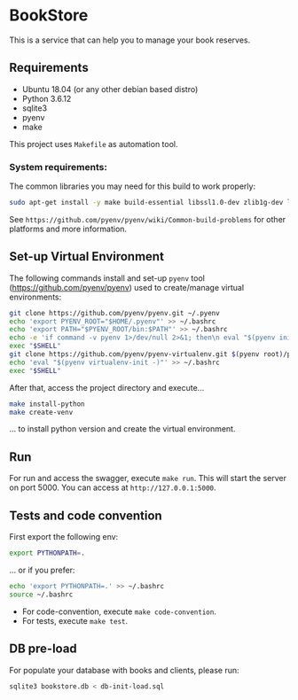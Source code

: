 # BookStore

This is a service that can help you to manage your book reserves.

## Requirements
- Ubuntu 18.04 (or any other debian based distro)
- Python 3.6.12
- sqlite3
- pyenv
- make

This project uses `Makefile` as automation tool.

### System requirements:

The common libraries you may need for this build to work properly:
```bash
sudo apt-get install -y make build-essential libssl1.0-dev zlib1g-dev libbz2-dev libreadline-dev libsqlite3-dev wget curl llvm libncurses5-dev libncursesw5-dev xz-utils tk-dev libffi-dev liblzma-dev python-openssl git sqlite3
```
See `https://github.com/pyenv/pyenv/wiki/Common-build-problems` for other platforms and more information.

## Set-up Virtual Environment

The following commands install and set-up `pyenv` tool (https://github.com/pyenv/pyenv) used to create/manage virtual environments:

```bash
git clone https://github.com/pyenv/pyenv.git ~/.pyenv
echo 'export PYENV_ROOT="$HOME/.pyenv"' >> ~/.bashrc
echo 'export PATH="$PYENV_ROOT/bin:$PATH"' >> ~/.bashrc
echo -e 'if command -v pyenv 1>/dev/null 2>&1; then\n eval "$(pyenv init -)"\nfi' >> ~/.bashrc
exec "$SHELL"
git clone https://github.com/pyenv/pyenv-virtualenv.git $(pyenv root)/plugins/pyenv-virtualenv
echo 'eval "$(pyenv virtualenv-init -)"' >> ~/.bashrc
exec "$SHELL"
```

After that, access the project directory and execute...
```bash
make install-python
make create-venv
``` 
... to install python version and create the virtual environment.

## Run

For run and access the swagger, execute `make run`. This will start the server on port 5000. You can access at `http://127.0.0.1:5000`.

## Tests and code convention

First export the following env:
```bash
export PYTHONPATH=.
```
... or if you prefer:
```bash
echo 'export PYTHONPATH=.' >> ~/.bashrc
source ~/.bashrc
```
- For code-convention, execute `make code-convention`.
- For tests, execute `make test`.

## DB pre-load

For populate your database with books and clients, please run: 
```bash
sqlite3 bookstore.db < db-init-load.sql
```